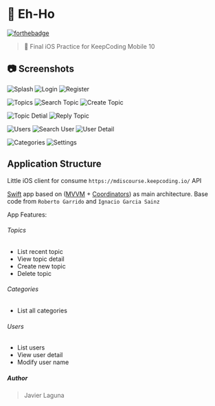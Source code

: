 # 📱 Eh-Ho

[![forthebadge](https://forthebadge.com/images/badges/made-with-swift.svg)](https://forthebadge.com)

> 📝 Final iOS Practice for KeepCoding Mobile 10

## 📷 Screenshots

![Splash](/captures/splash.png)
![Login](/captures/login.png)
![Register](/captures/register.png)

![Topics](/captures/topics.png)
![Search Topic](/captures/search_topic.png)
![Create Topic](/captures/create_topic.png)

![Topic Detial](/captures/topic_detail.png)
![Reply Topic](/captures/reply_topic.png)

![Users](/captures/users.png)
![Search User](/captures/search_user.png)
![User Detail](/captures/user_detail.png)

![Categories](/captures/categories.png)
![Settings](/captures/settings.png)

## Application Structure

Little iOS client for consume `https://mdiscourse.keepcoding.io/` API

[Swift](https://developer.apple.com/swift/) app based on ([MVVM](https://en.wikipedia.org/wiki/Model%E2%80%93view%E2%80%93viewmodel) + [Coordinators](https://blog.kulman.sk/architecting-ios-apps-coordinators/)) as main architecture. Base code from `Roberto Garrido` and `Ignacio Garcia Sainz`

App Features:

###### Topics
   - List recent topic
   - View topic detail
   - Create new topic
   - Delete topic

###### Categories
   - List all categories
   
###### Users
   - List users
   - View user detail
   - Modify user name
   
##### Author
> Javier Laguna
